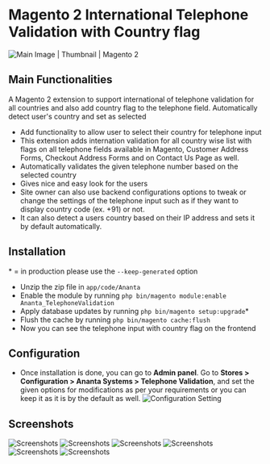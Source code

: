 # Magento 2 International Telephone Validation with Country flag

![Main Image | Thumbnail | Magento 2](https://github.com/nathaodedara/magento2-international-telephone-validation/blob/main/screenshots/how-to-add-international-telephone-validation-with-country-flag-magento-2.jpg?raw=true)

## Main Functionalities
A Magento 2 extension to support international of telephone validation for all countries and also add country flag to the telephone field. Automatically detect user's country and set as selected

- Add functionality to allow user to select their country for telephone input
- This extension adds internation validation for all country wise list with flags on all telephone fields available in Magento, Customer Address Forms, Checkout Address Forms and on Contact Us Page as well.
- Automatically validates the given telephone number based on the selected country
- Gives nice and easy look for the users
- Site owner can also use backend configurations options to tweak or change the settings of the telephone input such as if they want to display country code (ex. +91) or not.
- It can also detect a users country based on their IP address and sets it by default automatically.

## Installation
\* = in production please use the `--keep-generated` option

 - Unzip the zip file in `app/code/Ananta`
 - Enable the module by running `php bin/magento module:enable Ananta_TelephoneValidation`
 - Apply database updates by running `php bin/magento setup:upgrade`\*
 - Flush the cache by running `php bin/magento cache:flush`
 - Now you can see the telephone input with country flag on the frontend

## Configuration
 - Once installation is done, you can go to **Admin panel**. Go to **Stores > Configuration > Ananta Systems > Telephone Validation**, and set the given options for modifications as per your requirements or you can keep it as it is by the default as well.
 ![Configuration Setting](https://github.com/nathaodedara/magento2-international-telephone-validation/blob/main/screenshots/magento-2-international-telephone-validation-with-country-flags-configuration.png?raw=true)

## Screenshots

![Screenshots](https://github.com/nathaodedara/magento2-international-telephone-validation/blob/main/screenshots/magento-2-international-telephone-validation-with-country-flags-checkout-billing-address-new.png?raw=true)
![Screenshots](https://github.com/nathaodedara/magento2-international-telephone-validation/blob/main/screenshots/magento-2-international-telephone-validation-with-country-flags-checkout-shipping-address.png?raw=true)
![Screenshots](https://github.com/nathaodedara/magento2-international-telephone-validation/blob/main/screenshots/magento-2-international-telephone-validation-with-country-flags-checkout-shipping-address-new.png?raw=true)
![Screenshots](https://github.com/nathaodedara/magento2-international-telephone-validation/blob/main/screenshots/magento-2-international-telephone-validation-with-country-flags-contact-us-page.png?raw=true)
![Screenshots](https://github.com/nathaodedara/magento2-international-telephone-validation/blob/main/screenshots/magento-2-international-telephone-validation-with-country-flags-customer-new-address.png?raw=true)
![Screenshots](https://github.com/nathaodedara/magento2-international-telephone-validation/blob/main/screenshots/magento-2-international-telephone-validation-with-country-flags-full-configuration.png?raw=true)
